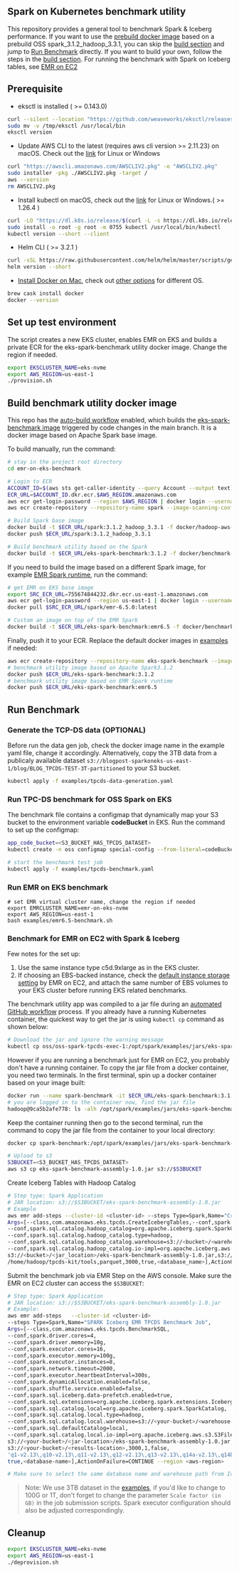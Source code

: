 ## Spark on Kubernetes benchmark utility

This repository provides a general tool to benchmark Spark & Iceberg performance.
If you want to use the [prebuild docker image](https://github.com/aws-samples/emr-on-eks-benchmark/pkgs/container/emr-on-eks-benchmark) based on a prebuild OSS spark_3.1.2_hadoop_3.3.1, you can skip the [build section](#Build-benchmark-utility-docker-image) and jump to [Run Benchmark](#Run-Benchmark) directly. If you want to build your own, follow the steps in the [build section](#Build-benchmark-utility-docker-image).
For running the benchmark with Spark on Iceberg tables, see [EMR on EC2](#benchmark-for-emr-on-ec2-with-spark--iceberg)

## Prerequisite

- eksctl is installed ( >= 0.143.0)
```bash
curl --silent --location "https://github.com/weaveworks/eksctl/releases/latest/download/eksctl_$(uname -s)_amd64.tar.gz" | tar xz -C /tmp
sudo mv -v /tmp/eksctl /usr/local/bin
eksctl version
```
- Update AWS CLI to the latest (requires aws cli version >= 2.11.23) on macOS. Check out the [link](https://docs.aws.amazon.com/cli/latest/userguide/getting-started-install.html) for Linux or Windows
```bash
curl "https://awscli.amazonaws.com/AWSCLIV2.pkg" -o "AWSCLIV2.pkg"
sudo installer -pkg ./AWSCLIV2.pkg -target /
aws --version
rm AWSCLIV2.pkg
```
- Install kubectl on macOS, check out the [link](https://kubernetes.io/docs/tasks/tools/install-kubectl-linux/) for Linux or Windows.( >= 1.26.4 )
```bash
curl -LO "https://dl.k8s.io/release/$(curl -L -s https://dl.k8s.io/release/stable.txt)/bin/linux/amd64/kubectl"
sudo install -o root -g root -m 0755 kubectl /usr/local/bin/kubectl
kubectl version --short --client
```
- Helm CLI ( >= 3.2.1 )
```bash
curl -sSL https://raw.githubusercontent.com/helm/helm/master/scripts/get-helm-3 | bash
helm version --short
```
- [Install Docker on Mac](https://docs.docker.com/desktop/mac/install/), check out [other options](https://docs.docker.com/desktop/#download-and-install) for different OS.
```bash
brew cask install docker
docker --version
```

## Set up test environment

The script creates a new EKS cluster, enables EMR on EKS and builds a private ECR for the eks-spark-benchmark utility docker image. Change the region if needed.
```bash
export EKSCLUSTER_NAME=eks-nvme
export AWS_REGION=us-east-1
./provision.sh
```
## Build benchmark utility docker image

This repo has the [auto-build workflow](./.github/workflows/relase-package.yaml) enabled, which builds the [eks-spark-benchmark image](https://github.com/aws-samples/emr-on-eks-benchmark/pkgs/container/eks-spark-benchmark) triggered by code changes in the main branch. It is a docker image based on Apache Spark base image.

To build manually, run the command:
```bash
# stay in the project root directory
cd emr-on-eks-benchmark

# Login to ECR
ACCOUNT_ID=$(aws sts get-caller-identity --query Account --output text)
ECR_URL=$ACCOUNT_ID.dkr.ecr.$AWS_REGION.amazonaws.com
aws ecr get-login-password --region $AWS_REGION | docker login --username AWS --password-stdin $ECR_URL
aws ecr create-repository --repository-name spark --image-scanning-configuration scanOnPush=true

# Build Spark base image
docker build -t $ECR_URL/spark:3.1.2_hadoop_3.3.1 -f docker/hadoop-aws-3.3.1/Dockerfile --build-arg HADOOP_VERSION=3.3.1 --build-arg SPARK_VERSION=3.1.2 .
docker push $ECR_URL/spark:3.1.2_hadoop_3.3.1

# Build benchmark utility based on the Spark
docker build -t $ECR_URL/eks-spark-benchmark:3.1.2 -f docker/benchmark-util/Dockerfile --build-arg SPARK_BASE_IMAGE=$ECR_URL/spark:3.1.2_hadoop_3.3.1 .
```

If you need to build the image based on a different Spark image, for example [EMR Spark runtime](https://docs.aws.amazon.com/emr/latest/EMR-on-EKS-DevelopmentGuide/docker-custom-images-tag.html), run the command:
```bash
# get EMR on EKS base image
export SRC_ECR_URL=755674844232.dkr.ecr.us-east-1.amazonaws.com
aws ecr get-login-password --region us-east-1 | docker login --username AWS --password-stdin $SRC_ECR_URL
docker pull $SRC_ECR_URL/spark/emr-6.5.0:latest

# Custom an image on top of the EMR Spark
docker build -t $ECR_URL/eks-spark-benchmark:emr6.5 -f docker/benchmark-util/Dockerfile --build-arg SPARK_BASE_IMAGE=$SRC_ECR_URL/spark/emr-6.5.0:latest .
```

Finally, push it to your ECR. Replace the default docker images in [examples](./examples) if needed:
```bash
aws ecr create-repository --repository-name eks-spark-benchmark --image-scanning-configuration scanOnPush=true
# benchmark utility image based on Apache Spark3.1.2
docker push $ECR_URL/eks-spark-benchmark:3.1.2
# benchmark utility image based on EMR Spark runtime
docker push $ECR_URL/eks-spark-benchmark:emr6.5
```

## Run Benchmark
### Generate the TCP-DS data (OPTIONAL)
Before run the data gen job, check the docker image name in the example yaml file, change it accordingly. Alternatively, copy the 3TB data from a publicaly available dataset `s3://blogpost-sparkoneks-us-east-1/blog/BLOG_TPCDS-TEST-3T-partitioned` to your S3 bucket.

```bash
kubectl apply -f examples/tpcds-data-generation.yaml
```

### Run TPC-DS benchmark for OSS Spark on EKS

The benchmark file contains a configmap that dynamically map your S3 bucket to the environment variable **codeBucket** in EKS. Run the command to set up the configmap:
```bash
app_code_bucket=<S3_BUCKET_HAS_TPCDS_DATASET>
kubectl create -n oss configmap special-config --from-literal=codeBucket=$app_code_bucket

# start the benchmark test job
kubectl apply -f examples/tpcds-benchmark.yaml
```

### Run EMR on EKS benchmark
```shell
# set EMR virtual cluster name, change the region if needed
export EMRCLUSTER_NAME=emr-on-eks-nvme
export AWS_REGION=us-east-1
bash examples/emr6.5-benchmark.sh
```
### Benchmark for EMR on EC2 with Spark & Iceberg
Few notes for the set up:
1. Use the same instance type c5d.9xlarge as in the EKS cluster.
2. If choosing an EBS-backed instance, check the [default instance storage setting](https://docs.aws.amazon.com/emr/latest/ManagementGuide/emr-plan-storage.html) by EMR on EC2, and attach the same number of EBS volumes to your EKS cluster before running EKS related benchmarks.

The benchmark utility app was compiled to a jar file during an [automated GitHub workflow](https://github.com/aws-samples/emr-on-eks-benchmark/actions/workflows/relase-package.yaml) process. If you already have a running Kubernetes container, the quickest way to get the jar is using `kubectl cp` command as shown below:
```bash
# Download the jar and ignore the warning message
kubectl cp oss/oss-spark-tpcds-exec-1:/opt/spark/examples/jars/eks-spark-benchmark-assembly-1.0.jar eks-spark-benchmark-assembly-1.0.jar
```

However if you are running a benchmark just for EMR on EC2, you probably don\'t have a running container. To copy the jar file from a docker container, you need two terminals. In the first terminal, spin up a docker container based on your image built:
```bash
docker run --name spark-benchmark -it $ECR_URL/eks-spark-benchmark:3.1.2 bash
# you are logged in to the container now, find the jar file
hadoop@9ca5b2afe778: ls -alh /opt/spark/examples/jars/eks-spark-benchmark-assembly-1.0.jar
```
Keep the container running then go to the second terminal, run the command to copy the jar file from the container to your local directory:
```bash
docker cp spark-benchmark:/opt/spark/examples/jars/eks-spark-benchmark-assembly-1.0.jar .

# Upload to s3
S3BUCKET=<S3_BUCKET_HAS_TPCDS_DATASET>
aws s3 cp eks-spark-benchmark-assembly-1.0.jar s3://$S3BUCKET
```

Create Iceberg Tables with Hadoop Catalog
```bash
# Step type: Spark Application
# JAR location: s3://$S3BUCKET/eks-spark-benchmark-assembly-1.0.jar
# Example
aws emr add-steps --cluster-id <cluster-id> --steps Type=Spark,Name="Create Iceberg Tables",
Args=[--class,com.amazonaws.eks.tpcds.CreateIcebergTables,--conf,spark.sql.extensions=org.apache.iceberg.spark.extensions.IcebergSparkSessionExtensions,
--conf,spark.sql.catalog.hadoop_catalog=org.apache.iceberg.spark.SparkCatalog,
--conf,spark.sql.catalog.hadoop_catalog.type=hadoop,
--conf,spark.sql.catalog.hadoop_catalog.warehouse=s3://<bucket>/<warehouse_path>/,
--conf,spark.sql.catalog.hadoop_catalog.io-impl=org.apache.iceberg.aws.s3.S3FileIO,
s3://<bucket>/<jar_location>/eks-spark-benchmark-assembly-1.0.jar,s3://blogpost-sparkoneks-us-east-1/blog/BLOG_TPCDS-TEST-3T-partitioned/,
/home/hadoop/tpcds-kit/tools,parquet,3000,true,<database_name>],ActionOnFailure=CONTINUE --region <AWS region>
```

Submit the benchmark job via EMR Step on the AWS console. Make sure the EMR on EC2 cluster can access the `$S3BUCKET`:
```bash
# Step type: Spark Application
# JAR location: s3://$S3BUCKET/eks-spark-benchmark-assembly-1.0.jar
# Example:
aws emr add-steps   --cluster-id <cluster-id>
--steps Type=Spark,Name="SPARK Iceberg EMR TPCDS Benchmark Job",
Args=[--class,com.amazonaws.eks.tpcds.BenchmarkSQL,
--conf,spark.driver.cores=4,
--conf,spark.driver.memory=10g,
--conf,spark.executor.cores=16,
--conf,spark.executor.memory=100g,
--conf,spark.executor.instances=8,
--conf,spark.network.timeout=2000,
--conf,spark.executor.heartbeatInterval=300s,
--conf,spark.dynamicAllocation.enabled=false,
--conf,spark.shuffle.service.enabled=false,
--conf,spark.sql.iceberg.data-prefetch.enabled=true,
--conf,spark.sql.extensions=org.apache.iceberg.spark.extensions.IcebergSparkSessionExtensions,
--conf,spark.sql.catalog.local=org.apache.iceberg.spark.SparkCatalog,
--conf,spark.sql.catalog.local.type=hadoop,
--conf,spark.sql.catalog.local.warehouse=s3://<your-bucket>/<warehouse-path>,
--conf,spark.sql.defaultCatalog=local,
--conf,spark.sql.catalog.local.io-impl=org.apache.iceberg.aws.s3.S3FileIO,
s3://<your-bucket>/<jar-location>/eks-spark-benchmark-assembly-1.0.jar,
s3://<your-bucket>/<results-location>,3000,1,false,
'q1-v2.13\,q10-v2.13\,q11-v2.13\,q12-v2.13\,q13-v2.13\,q14a-v2.13\,q14b-v2.13\,q15-v2.13\,q16-v2.13\,q17-v2.13\,q18-v2.13\,q19-v2.13\,q2-v2.13\,q20-v2.13\,q21-v2.13\,q22-v2.13\,q23a-v2.13\,q23b-v2.13\,q24a-v2.13\,q24b-v2.13\,q25-v2.13\,q26-v2.13\,q27-v2.13\,q28-v2.13\,q29-v2.13\,q3-v2.13\,q30-v2.13\,q31-v2.13\,q32-v2.13\,q33-v2.13\,q34-v2.13\,q35-v2.13\,q36-v2.13\,q37-v2.13\,q38-v2.13\,q39a-v2.13\,q39b-v2.13\,q4-v2.13\,q40-v2.13\,q41-v2.13\,q42-v2.13\,q43-v2.13\,q44-v2.13\,q45-v2.13\,q46-v2.13\,q47-v2.13\,q48-v2.13\,q49-v2.13\,q5-v2.13\,q50-v2.13\,q51-v2.13\,q52-v2.13\,q53-v2.13\,q54-v2.13\,q55-v2.13\,q56-v2.13\,q57-v2.13\,q58-v2.13\,q59-v2.13\,q6-v2.13\,q60-v2.13\,q61-v2.13\,q62-v2.13\,q63-v2.13\,q64-v2.13\,q65-v2.13\,q66-v2.13\,q67-v2.13\,q68-v2.13\,q69-v2.13\,q7-v2.13\,q70-v2.13\,q71-v2.13\,q72-v2.13\,q73-v2.13\,q74-v2.13\,q75-v2.13\,q76-v2.13\,q77-v2.13\,q78-v2.13\,q79-v2.13\,q8-v2.13\,q80-v2.13\,q81-v2.13\,q82-v2.13\,q83-v2.13\,q84-v2.13\,q85-v2.13\,q86-v2.13\,q87-v2.13\,q88-v2.13\,q89-v2.13\,q9-v2.13\,q90-v2.13\,q91-v2.13\,q92-v2.13\,q93-v2.13\,q94-v2.13\,q95-v2.13\,q96-v2.13\,q97-v2.13\,q98-v2.13\,q99-v2.13\,ss_max-v2.13',
true,<database-name>],ActionOnFailure=CONTINUE --region <aws-region>

# Make sure to select the same database name and warehouse path from Iceberg tables creation step.
```

> Note: We use 3TB dataset in the [examples](./examples), if you'd like to change to 100G or 1T, don't forget to change the parameter `Scale factor (in GB)` in the job submission scripts. Spark executor configuration should also be adjusted correspondingly.

## Cleanup
```bash
export EKSCLUSTER_NAME=eks-nvme
export AWS_REGION=us-east-1
./deprovision.sh
```
